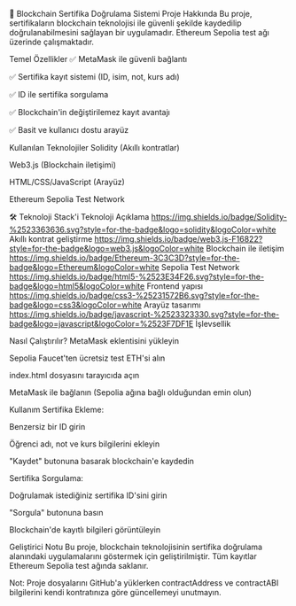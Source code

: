 📜 Blockchain Sertifika Doğrulama Sistemi
Proje Hakkında
Bu proje, sertifikaların blockchain teknolojisi ile güvenli şekilde kaydedilip doğrulanabilmesini sağlayan bir uygulamadır. Ethereum Sepolia test ağı üzerinde çalışmaktadır.

Temel Özellikler
✅ MetaMask ile güvenli bağlantı

✅ Sertifika kayıt sistemi (ID, isim, not, kurs adı)

✅ ID ile sertifika sorgulama

✅ Blockchain'in değiştirilemez kayıt avantajı

✅ Basit ve kullanıcı dostu arayüz

Kullanılan Teknolojiler
Solidity (Akıllı kontratlar)

Web3.js (Blockchain iletişimi)

HTML/CSS/JavaScript (Arayüz)

Ethereum Sepolia Test Network

🛠 Teknoloji Stack'i
Teknoloji	Açıklama
https://img.shields.io/badge/Solidity-%2523363636.svg?style=for-the-badge&logo=solidity&logoColor=white	Akıllı kontrat geliştirme
https://img.shields.io/badge/web3.js-F16822?style=for-the-badge&logo=web3.js&logoColor=white	Blockchain ile iletişim
https://img.shields.io/badge/Ethereum-3C3C3D?style=for-the-badge&logo=Ethereum&logoColor=white	Sepolia Test Network
https://img.shields.io/badge/html5-%2523E34F26.svg?style=for-the-badge&logo=html5&logoColor=white	Frontend yapısı
https://img.shields.io/badge/css3-%25231572B6.svg?style=for-the-badge&logo=css3&logoColor=white	Arayüz tasarımı
https://img.shields.io/badge/javascript-%2523323330.svg?style=for-the-badge&logo=javascript&logoColor=%2523F7DF1E	İşlevsellik


Nasıl Çalıştırılır?
MetaMask eklentisini yükleyin

Sepolia Faucet'ten ücretsiz test ETH'si alın

index.html dosyasını tarayıcıda açın

MetaMask ile bağlanın (Sepolia ağına bağlı olduğundan emin olun)

Kullanım
Sertifika Ekleme:

Benzersiz bir ID girin

Öğrenci adı, not ve kurs bilgilerini ekleyin

"Kaydet" butonuna basarak blockchain'e kaydedin

Sertifika Sorgulama:

Doğrulamak istediğiniz sertifika ID'sini girin

"Sorgula" butonuna basın

Blockchain'de kayıtlı bilgileri görüntüleyin

Geliştirici Notu
Bu proje, blockchain teknolojisinin sertifika doğrulama alanındaki uygulamalarını göstermek için geliştirilmiştir. Tüm kayıtlar Ethereum Sepolia test ağında saklanır.

Not: Proje dosyalarını GitHub'a yüklerken contractAddress ve contractABI bilgilerini kendi kontratınıza göre güncellemeyi unutmayın.
